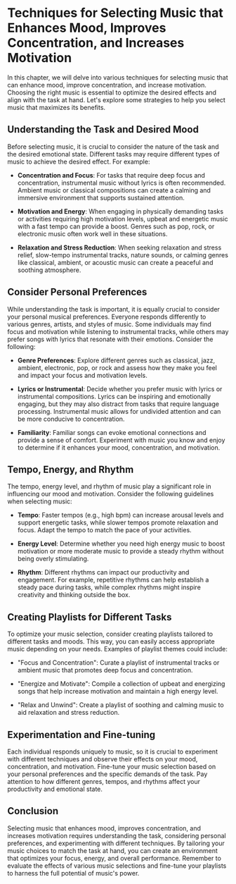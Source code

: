 Techniques for Selecting Music that Enhances Mood, Improves Concentration, and Increases Motivation
==============================================================================================================

In this chapter, we will delve into various techniques for selecting music that can enhance mood, improve concentration, and increase motivation. Choosing the right music is essential to optimize the desired effects and align with the task at hand. Let's explore some strategies to help you select music that maximizes its benefits.

Understanding the Task and Desired Mood
---------------------------------------

Before selecting music, it is crucial to consider the nature of the task and the desired emotional state. Different tasks may require different types of music to achieve the desired effect. For example:

* **Concentration and Focus**: For tasks that require deep focus and concentration, instrumental music without lyrics is often recommended. Ambient music or classical compositions can create a calming and immersive environment that supports sustained attention.

* **Motivation and Energy**: When engaging in physically demanding tasks or activities requiring high motivation levels, upbeat and energetic music with a fast tempo can provide a boost. Genres such as pop, rock, or electronic music often work well in these situations.

* **Relaxation and Stress Reduction**: When seeking relaxation and stress relief, slow-tempo instrumental tracks, nature sounds, or calming genres like classical, ambient, or acoustic music can create a peaceful and soothing atmosphere.

Consider Personal Preferences
-----------------------------

While understanding the task is important, it is equally crucial to consider your personal musical preferences. Everyone responds differently to various genres, artists, and styles of music. Some individuals may find focus and motivation while listening to instrumental tracks, while others may prefer songs with lyrics that resonate with their emotions. Consider the following:

* **Genre Preferences**: Explore different genres such as classical, jazz, ambient, electronic, pop, or rock and assess how they make you feel and impact your focus and motivation levels.

* **Lyrics or Instrumental**: Decide whether you prefer music with lyrics or instrumental compositions. Lyrics can be inspiring and emotionally engaging, but they may also distract from tasks that require language processing. Instrumental music allows for undivided attention and can be more conducive to concentration.

* **Familiarity**: Familiar songs can evoke emotional connections and provide a sense of comfort. Experiment with music you know and enjoy to determine if it enhances your mood, concentration, and motivation.

Tempo, Energy, and Rhythm
-------------------------

The tempo, energy level, and rhythm of music play a significant role in influencing our mood and motivation. Consider the following guidelines when selecting music:

* **Tempo**: Faster tempos (e.g., high bpm) can increase arousal levels and support energetic tasks, while slower tempos promote relaxation and focus. Adapt the tempo to match the pace of your activities.

* **Energy Level**: Determine whether you need high energy music to boost motivation or more moderate music to provide a steady rhythm without being overly stimulating.

* **Rhythm**: Different rhythms can impact our productivity and engagement. For example, repetitive rhythms can help establish a steady pace during tasks, while complex rhythms might inspire creativity and thinking outside the box.

Creating Playlists for Different Tasks
--------------------------------------

To optimize your music selection, consider creating playlists tailored to different tasks and moods. This way, you can easily access appropriate music depending on your needs. Examples of playlist themes could include:

* "Focus and Concentration": Curate a playlist of instrumental tracks or ambient music that promotes deep focus and concentration.

* "Energize and Motivate": Compile a collection of upbeat and energizing songs that help increase motivation and maintain a high energy level.

* "Relax and Unwind": Create a playlist of soothing and calming music to aid relaxation and stress reduction.

Experimentation and Fine-tuning
-------------------------------

Each individual responds uniquely to music, so it is crucial to experiment with different techniques and observe their effects on your mood, concentration, and motivation. Fine-tune your music selection based on your personal preferences and the specific demands of the task. Pay attention to how different genres, tempos, and rhythms affect your productivity and emotional state.

Conclusion
----------

Selecting music that enhances mood, improves concentration, and increases motivation requires understanding the task, considering personal preferences, and experimenting with different techniques. By tailoring your music choices to match the task at hand, you can create an environment that optimizes your focus, energy, and overall performance. Remember to evaluate the effects of various music selections and fine-tune your playlists to harness the full potential of music's power.
